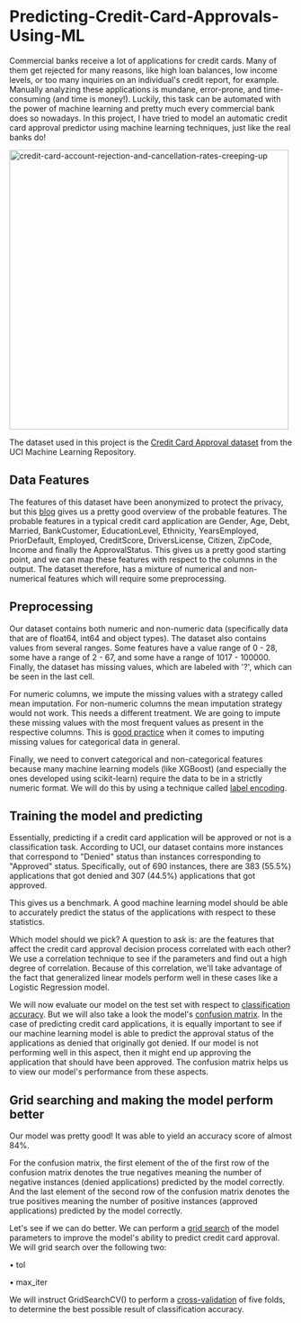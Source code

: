 # Predicting-Credit-Card-Approvals-Using-ML

Commercial banks receive a lot of applications for credit cards. Many of them get rejected for many reasons, like high loan balances, low income levels, or too many inquiries on an individual's credit report, for example. Manually analyzing these applications is mundane, error-prone, and time-consuming (and time is money!). Luckily, this task can be automated with the power of machine learning and pretty much every commercial bank does so nowadays. In this project, I have tried to model an automatic credit card approval predictor using machine learning techniques, just like the real banks do!

<img width="497" alt="credit-card-account-rejection-and-cancellation-rates-creeping-up" src="https://user-images.githubusercontent.com/65482013/85938716-54776880-b92d-11ea-9a6c-b0872dae514a.png">

The dataset used in this project is the [Credit Card Approval dataset](http://archive.ics.uci.edu/ml/datasets/credit+approval) from the UCI Machine Learning Repository.

## Data Features

The features of this dataset have been anonymized to protect the privacy, but this [blog](http://rstudio-pubs-static.s3.amazonaws.com/73039_9946de135c0a49daa7a0a9eda4a67a72.html) gives us a pretty good overview of the probable features. The probable features in a typical credit card application are Gender, Age, Debt, Married, BankCustomer, EducationLevel, Ethnicity, YearsEmployed, PriorDefault, Employed, CreditScore, DriversLicense, Citizen, ZipCode, Income and finally the ApprovalStatus. This gives us a pretty good starting point, and we can map these features with respect to the columns in the output. The dataset therefore, has a mixture of numerical and non-numerical features which will require some preprocessing.

## Preprocessing

Our dataset contains both numeric and non-numeric data (specifically data that are of float64, int64 and object types). The dataset also contains values from several ranges. Some features have a value range of 0 - 28, some have a range of 2 - 67, and some have a range of 1017 - 100000. Finally, the dataset has missing values, which are labeled with '?', which can be seen in the last cell.

For numeric columns, we impute the missing values with a strategy called mean imputation. For non-numeric columns the mean imputation strategy would not work. This needs a different treatment. We are going to impute these missing values with the most frequent values as present in the respective columns. This is [good practice](https://www.datacamp.com/community/tutorials/categorical-data) when it comes to imputing missing values for categorical data in general.

Finally, we need to convert categorical and non-categorical features because many machine learning models (like XGBoost) (and especially the ones developed using scikit-learn) require the data to be in a strictly numeric format. We will do this by using a technique called [label encoding](http://scikit-learn.org/stable/modules/generated/sklearn.preprocessing.LabelEncoder.html).

## Training the model and predicting

Essentially, predicting if a credit card application will be approved or not is a classification task. According to UCI, our dataset contains more instances that correspond to "Denied" status than instances corresponding to "Approved" status. Specifically, out of 690 instances, there are 383 (55.5%) applications that got denied and 307 (44.5%) applications that got approved.

This gives us a benchmark. A good machine learning model should be able to accurately predict the status of the applications with respect to these statistics.

Which model should we pick? A question to ask is: are the features that affect the credit card approval decision process correlated with each other? We use a correlation technique to see if the parameters and find out a high degree of correlation. Because of this correlation, we'll take advantage of the fact that generalized linear models perform well in these cases like a Logistic Regression model.

We will now evaluate our model on the test set with respect to [classification accuracy](https://developers.google.com/machine-learning/crash-course/classification/accuracy). But we will also take a look the model's [confusion matrix](http://www.dataschool.io/simple-guide-to-confusion-matrix-terminology/). In the case of predicting credit card applications, it is equally important to see if our machine learning model is able to predict the approval status of the applications as denied that originally got denied. If our model is not performing well in this aspect, then it might end up approving the application that should have been approved. The confusion matrix helps us to view our model's performance from these aspects.

## Grid searching and making the model perform better

Our model was pretty good! It was able to yield an accuracy score of almost 84%.

For the confusion matrix, the first element of the of the first row of the confusion matrix denotes the true negatives meaning the number of negative instances (denied applications) predicted by the model correctly. And the last element of the second row of the confusion matrix denotes the true positives meaning the number of positive instances (approved applications) predicted by the model correctly.

Let's see if we can do better. We can perform a [grid search](https://machinelearningmastery.com/how-to-tune-algorithm-parameters-with-scikit-learn/) of the model parameters to improve the model's ability to predict credit card approval. We will grid search over the following two:

• tol

• max_iter

We will instruct GridSearchCV() to perform a [cross-validation](https://www.dataschool.io/machine-learning-with-scikit-learn/) of five folds, to determine the best possible result of classification accuracy.
